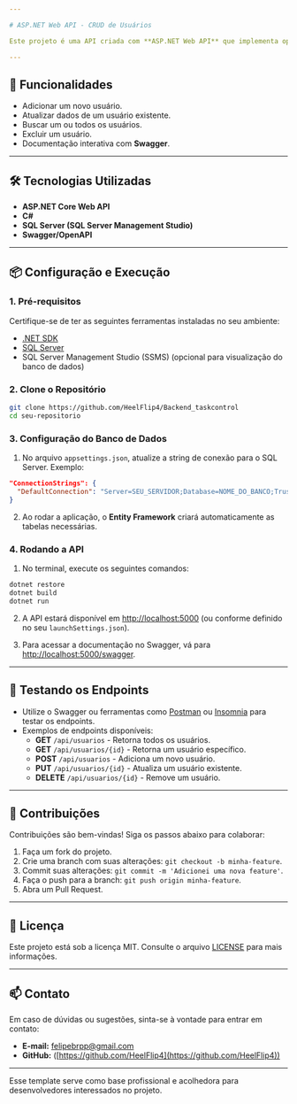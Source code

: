 ```yaml
---

# ASP.NET Web API - CRUD de Usuários

Este projeto é uma API criada com **ASP.NET Web API** que implementa operações CRUD (Create, Read, Update e Delete) para gerenciamento de usuários. Ele utiliza **SQL Server** como banco de dados, com integração e criação automática de tabelas. A API também está documentada no **Swagger**, facilitando o uso e a integração com outras aplicações.

---
```


## 🚀 **Funcionalidades**

- Adicionar um novo usuário.
- Atualizar dados de um usuário existente.
- Buscar um ou todos os usuários.
- Excluir um usuário.
- Documentação interativa com **Swagger**.

---

## 🛠️ **Tecnologias Utilizadas**

- **ASP.NET Core Web API**
- **C#**
- **SQL Server (SQL Server Management Studio)**
- **Swagger/OpenAPI**

---

## 📦 **Configuração e Execução**

### 1. **Pré-requisitos**
Certifique-se de ter as seguintes ferramentas instaladas no seu ambiente:

- [.NET SDK](https://dotnet.microsoft.com/download)
- [SQL Server](https://www.microsoft.com/pt-br/sql-server/sql-server-downloads)
- SQL Server Management Studio (SSMS) (opcional para visualização do banco de dados)

### 2. **Clone o Repositório**

```bash
git clone https://github.com/HeelFlip4/Backend_taskcontrol
cd seu-repositorio
```

### 3. **Configuração do Banco de Dados**

1. No arquivo `appsettings.json`, atualize a string de conexão para o SQL Server. Exemplo:

```json
"ConnectionStrings": {
  "DefaultConnection": "Server=SEU_SERVIDOR;Database=NOME_DO_BANCO;Trusted_Connection=True;"
}
```

2. Ao rodar a aplicação, o **Entity Framework** criará automaticamente as tabelas necessárias.

### 4. **Rodando a API**

1. No terminal, execute os seguintes comandos:

```bash
dotnet restore
dotnet build
dotnet run
```

2. A API estará disponível em [http://localhost:5000](http://localhost:5000) (ou conforme definido no seu `launchSettings.json`).

3. Para acessar a documentação no Swagger, vá para [http://localhost:5000/swagger](http://localhost:5000/swagger).

---

## 🔄 **Testando os Endpoints**

- Utilize o Swagger ou ferramentas como [Postman](https://www.postman.com/) ou [Insomnia](https://insomnia.rest/) para testar os endpoints.
- Exemplos de endpoints disponíveis:
  - **GET** `/api/usuarios` - Retorna todos os usuários.
  - **GET** `/api/usuarios/{id}` - Retorna um usuário específico.
  - **POST** `/api/usuarios` - Adiciona um novo usuário.
  - **PUT** `/api/usuarios/{id}` - Atualiza um usuário existente.
  - **DELETE** `/api/usuarios/{id}` - Remove um usuário.

---

## 🤝 **Contribuições**

Contribuições são bem-vindas! Siga os passos abaixo para colaborar:

1. Faça um fork do projeto.
2. Crie uma branch com suas alterações: `git checkout -b minha-feature`.
3. Commit suas alterações: `git commit -m 'Adicionei uma nova feature'`.
4. Faça o push para a branch: `git push origin minha-feature`.
5. Abra um Pull Request.

---

## 📄 **Licença**

Este projeto está sob a licença MIT. Consulte o arquivo [LICENSE](LICENSE) para mais informações.

---

## 📫 **Contato**

Em caso de dúvidas ou sugestões, sinta-se à vontade para entrar em contato:

- **E-mail:** felipebrpp@gmail.com
- **GitHub:** ([https://github.com/HeelFlip4](https://github.com/HeelFlip4))

--- 

Esse template serve como base profissional e acolhedora para desenvolvedores interessados no projeto.
